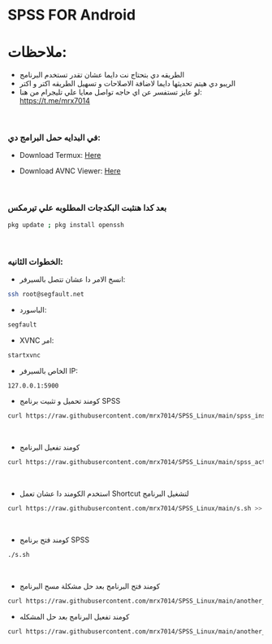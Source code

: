 # SPSS FOR Android

# ملاحظات:

- الطريقه دي بتحتاج نت دايما عشان تقدر تستخدم البرنامج
- الريبو دي هيتم تحديثها دايما لاضافة الاصلاحات و تسهيل الطريقه اكتر و اكتر
- لو عايز تستفسر عن اي حاجه تواصل معايا علي تليجرام من هنا: https://t.me/mrx7014

<br>


### في البدايه حمل البرامج دي:

- Download Termux: <a href="https://github.com/termux/termux-app/releases/download/v0.118.0/termux-app_v0.118.0+github-debug_universal.apk">Here</a>

- Download AVNC Viewer: <a href="https://play.google.com/store/apps/details?id=com.gaurav.avnc">Here</a>

<br>

### بعد كدا هنثبت البكدجات المطلوبه علي تيرمكس

```sh
pkg update ; pkg install openssh
```

<br>

### الخطوات الثانيه:

- انسخ الامر دا عشان تتصل بالسيرفر:

```sh
ssh root@segfault.net
```
- الباسورد:

```sh
segfault
```

- XVNC امر:

```sh
startxvnc
```
- الخاص بالسيرفر IP:

```sh
127.0.0.1:5900
```

- كومند تحميل و تثبيت برنامج SPSS

```sh
curl https://raw.githubusercontent.com/mrx7014/SPSS_Linux/main/spss_installer.sh >> spss_installer.sh ; chmod +x spss_installer.sh ; ./spss_installer.sh
```

<br>

- كومند تفعيل البرنامج

```sh
curl https://raw.githubusercontent.com/mrx7014/SPSS_Linux/main/spss_activator.sh >> spss_activator.sh ; chmod +x spss_activator.sh ; ./spss_activator.sh
```

<br>

- استخدم الكومند دا عشان تعمل Shortcut لتشغيل البرنامج

```sh
curl https://raw.githubusercontent.com/mrx7014/SPSS_Linux/main/s.sh >> s.sh ; chmod +x s.sh ; ./s.sh
```

<br>

- كومند فتح برنامج SPSS

```sh
./s.sh
```

<br> 

- كومند فتح البرنامج بعد حل مشكلة مسح البرنامج

```sh
curl https://raw.githubusercontent.com/mrx7014/SPSS_Linux/main/another_launcher/s.sh >> s.sh ; chmod +x s.sh ; ./s.sh
```

- كومند تفعيل البرنامج بعد حل المشكله

```sh
curl https://raw.githubusercontent.com/mrx7014/SPSS_Linux/main/another_launcher/spss_activator.sh >> spss_activator.sh ; chmod +x spss_activator.sh ; ./spss_activator.sh
```
